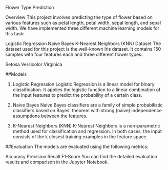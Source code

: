 Flower Type Prediction

Overview
This project involves predicting the type of flower based on various features such as petal length, petal width, sepal length, and sepal width. We have implemented three different machine learning models for this task:

Logistic Regression
Naive Bayes
K-Nearest Neighbors (KNN)
Dataset
The dataset used for this project is the well-known Iris dataset. It contains 150 samples with four features each and three different flower types:

Setosa
Versicolor
Virginica

##Models
1. Logistic Regression
Logistic Regression is a linear model for binary classification. It applies the logistic function to a linear combination of the input features to predict the probability of a certain class.

2. Naive Bayes
Naive Bayes classifiers are a family of simple probabilistic classifiers based on Bayes' theorem with strong (naive) independence assumptions between the features.

3. K-Nearest Neighbors (KNN)
K-Nearest Neighbors is a non-parametric method used for classification and regression. In both cases, the input consists of the k closest training examples in the feature space.

##Evaluation
The models are evaluated using the following metrics:

Accuracy
Precision
Recall
F1-Score
You can find the detailed evaluation results and comparison in the Jupyter Notebook.
